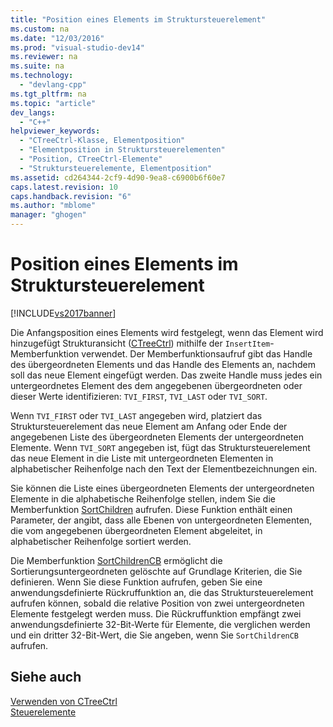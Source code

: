 ```yaml
---
title: "Position eines Elements im Struktursteuerelement"
ms.custom: na
ms.date: "12/03/2016"
ms.prod: "visual-studio-dev14"
ms.reviewer: na
ms.suite: na
ms.technology: 
  - "devlang-cpp"
ms.tgt_pltfrm: na
ms.topic: "article"
dev_langs: 
  - "C++"
helpviewer_keywords: 
  - "CTreeCtrl-Klasse, Elementposition"
  - "Elementposition in Struktursteuerelementen"
  - "Position, CTreeCtrl-Elemente"
  - "Struktursteuerelemente, Elementposition"
ms.assetid: cd264344-2cf9-4d90-9ea8-c6900b6f60e7
caps.latest.revision: 10
caps.handback.revision: "6"
ms.author: "mblome"
manager: "ghogen"
---
```

# Position eines Elements im Struktursteuerelement
[!INCLUDE[vs2017banner](../assembler/inline/includes/vs2017banner.md)]

Die Anfangsposition eines Elements wird festgelegt, wenn das Element wird hinzugefügt Strukturansicht \([CTreeCtrl](../mfc/reference/ctreectrl-class.md)\) mithilfe der `InsertItem`\-Memberfunktion verwendet.  Der Memberfunktionsaufruf gibt das Handle des übergeordneten Elements und das Handle des Elements an, nachdem soll das neue Element eingefügt werden.  Das zweite Handle muss jedes ein untergeordnetes Element des dem angegebenen übergeordneten oder dieser Werte identifizieren: `TVI_FIRST`, `TVI_LAST` oder `TVI_SORT`.  
  
 Wenn `TVI_FIRST` oder `TVI_LAST` angegeben wird, platziert das Struktursteuerelement das neue Element am Anfang oder Ende der angegebenen Liste des übergeordneten Elements der untergeordneten Elemente.  Wenn `TVI_SORT` angegeben ist, fügt das Struktursteuerelement das neue Element in die Liste mit untergeordneten Elementen in alphabetischer Reihenfolge nach den Text der Elementbezeichnungen ein.  
  
 Sie können die Liste eines übergeordneten Elements der untergeordneten Elemente in die alphabetische Reihenfolge stellen, indem Sie die Memberfunktion [SortChildren](../Topic/CTreeCtrl::SortChildren.md) aufrufen.  Diese Funktion enthält einen Parameter, der angibt, dass alle Ebenen von untergeordneten Elementen, die vom angegebenen übergeordneten Element abgeleitet, in alphabetischer Reihenfolge sortiert werden.  
  
 Die Memberfunktion [SortChildrenCB](../Topic/CTreeCtrl::SortChildrenCB.md) ermöglicht die Sortierungsuntergeordneten gelöschte auf Grundlage Kriterien, die Sie definieren.  Wenn Sie diese Funktion aufrufen, geben Sie eine anwendungsdefinierte Rückruffunktion an, die das Struktursteuerelement aufrufen können, sobald die relative Position von zwei untergeordneten Elemente festgelegt werden muss.  Die Rückruffunktion empfängt zwei anwendungsdefinierte 32\-Bit\-Werte für Elemente, die verglichen werden und ein dritter 32\-Bit\-Wert, die Sie angeben, wenn Sie `SortChildrenCB` aufrufen.  
  
## Siehe auch  
 [Verwenden von CTreeCtrl](../mfc/using-ctreectrl.md)   
 [Steuerelemente](../mfc/controls-mfc.md)